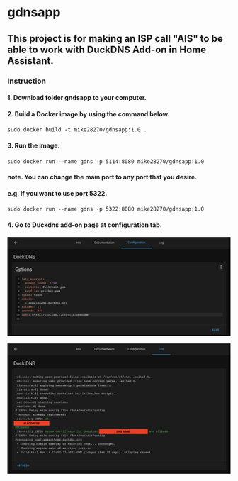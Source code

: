 # gdnsapp
## This project is for making an ISP call "AIS" to be able to work with DuckDNS Add-on in Home Assistant.

### Instruction
#### 1. Download folder gndsapp to your computer.
#### 2. Build a Docker image by using the command below. 
```
sudo docker build -t mike28270/gdnsapp:1.0 .
```
#### 3. Run the image. 
```
sudo docker run --name gdns -p 5114:8080 mike28270/gdnsapp:1.0
```
#### note. You can change the main port to any port that you desire.
#### e.g. If you want to use port 5322.
```
sudo docker run --name gdns -p 5322:8080 mike28270/gdnsapp:1.0
```
#### 4. Go to Duckdns add-on page at configuration tab.
![alt text](https://github.com/mike28270/gdnsapp/blob/main/pictures/Duckdns_configuration.png?raw=true)


![alt text](https://github.com/mike28270/gdnsapp/blob/main/pictures/Duckdns_log.png?raw=true)

